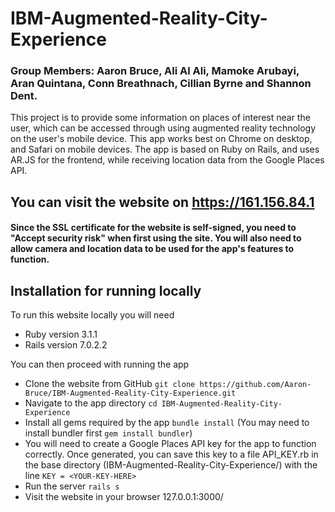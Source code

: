 # IBM-Augmented-Reality-City-Experience    
### Group Members: Aaron Bruce, Ali Al Ali, Mamoke Arubayi, Aran Quintana, Conn Breathnach, Cillian Byrne and Shannon Dent.  


This project is to provide some information on places of interest near the user, which can be accessed through using augmented reality technology on the user's mobile device. This app works best on Chrome on desktop, and Safari on mobile devices. The app is based on Ruby on Rails, and uses AR.JS for the frontend, while receiving location data from the Google Places API.

## You can visit the website on https://161.156.84.1
#### Since the SSL certificate for the website is self-signed, you need to "Accept security risk" when first using the site. You will also need to allow camera and location data to be used for the app's features to function.


## Installation for running locally
To run this website locally you will need
* Ruby version 3.1.1
* Rails version 7.0.2.2

You can then proceed with running the app
* Clone the website from GitHub `git clone https://github.com/Aaron-Bruce/IBM-Augmented-Reality-City-Experience.git`
* Navigate to the app directory `cd IBM-Augmented-Reality-City-Experience`
* Install all gems required by the app `bundle install` (You may need to install bundler first `gem install bundler`)
* You will need to create a Google Places API key for the app to function correctly. Once generated, you can save this key to a file API_KEY.rb in the base directory (IBM-Augmented-Reality-City-Experience/) with the line `KEY = <YOUR-KEY-HERE>`
* Run the server `rails s`
* Visit the website in your browser 127.0.0.1:3000/
